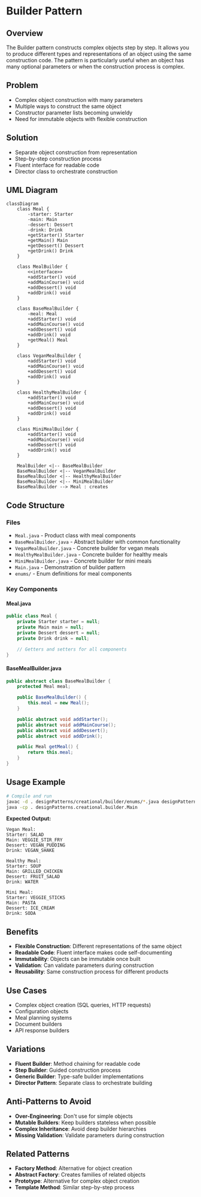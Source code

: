 # Builder Pattern

## Overview
The Builder pattern constructs complex objects step by step. It allows you to produce different types and representations of an object using the same construction code. The pattern is particularly useful when an object has many optional parameters or when the construction process is complex.

## Problem
- Complex object construction with many parameters
- Multiple ways to construct the same object
- Constructor parameter lists becoming unwieldy
- Need for immutable objects with flexible construction

## Solution
- Separate object construction from representation
- Step-by-step construction process
- Fluent interface for readable code
- Director class to orchestrate construction

## UML Diagram

```mermaid
classDiagram
    class Meal {
        -starter: Starter
        -main: Main
        -dessert: Dessert
        -drink: Drink
        +getStarter() Starter
        +getMain() Main
        +getDessert() Dessert
        +getDrink() Drink
    }

    class MealBuilder {
        <<interface>>
        +addStarter() void
        +addMainCourse() void
        +addDessert() void
        +addDrink() void
    }

    class BaseMealBuilder {
        -meal: Meal
        +addStarter() void
        +addMainCourse() void
        +addDessert() void
        +addDrink() void
        +getMeal() Meal
    }

    class VeganMealBuilder {
        +addStarter() void
        +addMainCourse() void
        +addDessert() void
        +addDrink() void
    }

    class HealthyMealBuilder {
        +addStarter() void
        +addMainCourse() void
        +addDessert() void
        +addDrink() void
    }

    class MiniMealBuilder {
        +addStarter() void
        +addMainCourse() void
        +addDessert() void
        +addDrink() void
    }

    MealBuilder <|-- BaseMealBuilder
    BaseMealBuilder <|-- VeganMealBuilder
    BaseMealBuilder <|-- HealthyMealBuilder
    BaseMealBuilder <|-- MiniMealBuilder
    BaseMealBuilder --> Meal : creates
```

## Code Structure

### Files
- `Meal.java` - Product class with meal components
- `BaseMealBuilder.java` - Abstract builder with common functionality
- `VeganMealBuilder.java` - Concrete builder for vegan meals
- `HealthyMealBuilder.java` - Concrete builder for healthy meals
- `MiniMealBuilder.java` - Concrete builder for mini meals
- `Main.java` - Demonstration of builder pattern
- `enums/` - Enum definitions for meal components

### Key Components

#### Meal.java
```java
public class Meal {
    private Starter starter = null;
    private Main main = null;
    private Dessert dessert = null;
    private Drink drink = null;

    // Getters and setters for all components
}
```

#### BaseMealBuilder.java
```java
public abstract class BaseMealBuilder {
    protected Meal meal;

    public BaseMealBuilder() {
        this.meal = new Meal();
    }

    public abstract void addStarter();
    public abstract void addMainCourse();
    public abstract void addDessert();
    public abstract void addDrink();

    public Meal getMeal() {
        return this.meal;
    }
}
```

## Usage Example

```bash
# Compile and run
javac -d . designPatterns/creational/builder/enums/*.java designPatterns/creational/builder/*.java
java -cp . designPatterns.creational.builder.Main
```

**Expected Output:**
```
Vegan Meal:
Starter: SALAD
Main: VEGGIE_STIR_FRY
Dessert: VEGAN_PUDDING
Drink: VEGAN_SHAKE

Healthy Meal:
Starter: SOUP
Main: GRILLED_CHICKEN
Dessert: FRUIT_SALAD
Drink: WATER

Mini Meal:
Starter: VEGGIE_STICKS
Main: PASTA
Dessert: ICE_CREAM
Drink: SODA
```

## Benefits
- **Flexible Construction**: Different representations of the same object
- **Readable Code**: Fluent interface makes code self-documenting
- **Immutability**: Objects can be immutable once built
- **Validation**: Can validate parameters during construction
- **Reusability**: Same construction process for different products

## Use Cases
- Complex object creation (SQL queries, HTTP requests)
- Configuration objects
- Meal planning systems
- Document builders
- API response builders

## Variations
- **Fluent Builder**: Method chaining for readable code
- **Step Builder**: Guided construction process
- **Generic Builder**: Type-safe builder implementations
- **Director Pattern**: Separate class to orchestrate building

## Anti-Patterns to Avoid
- **Over-Engineering**: Don't use for simple objects
- **Mutable Builders**: Keep builders stateless when possible
- **Complex Inheritance**: Avoid deep builder hierarchies
- **Missing Validation**: Validate parameters during construction

## Related Patterns
- **Factory Method**: Alternative for object creation
- **Abstract Factory**: Creates families of related objects
- **Prototype**: Alternative for complex object creation
- **Template Method**: Similar step-by-step process
